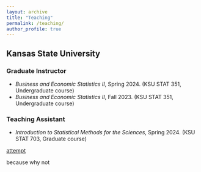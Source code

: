 ```yaml
---
layout: archive
title: "Teaching"
permalink: /teaching/
author_profile: true
---
```



<h2> Kansas State University </h2> 

<h3> Graduate Instructor </h3>
<ul>
  <li> <i>Business and Economic Statistics II</i>, Spring 2024. (KSU STAT 351, Undergraduate course)</li>
  <li> <i>Business and Economic Statistics II</i>, Fall 2023. (KSU STAT 351, Undergraduate course)</li>
</ul>

<h3> Teaching Assistant </h3>
<ul>
  <li> <i>Introduction to Statistical Methods for the Sciences</i>, Spring 2024. (KSU STAT 703, Graduate course)  </li>
</ul>

[attempt](_teaching/2024-spring-stat-703.md) 

because why not
